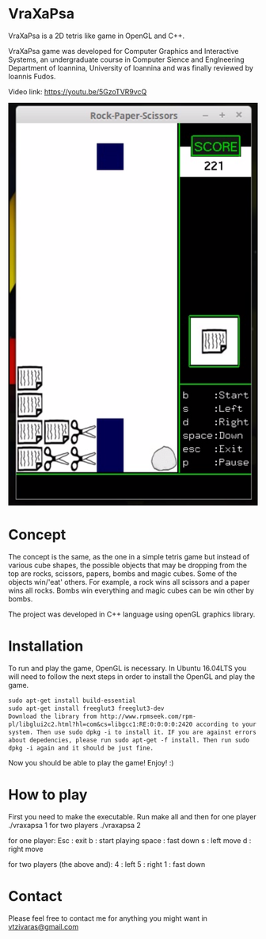 # VraXaPsa
VraXaPsa is a 2D tetris like game in OpenGL and C++.

VraXaPsa game was developed for Computer Graphics and Interactive Systems, an undergraduate course in Computer Sience and Englneering Department of Ioannina, University of Ioannina and was finally reviewed by Ioannis Fudos.

Video link: https://youtu.be/5GzoTVR9vcQ


![Alt text](https://github.com/BillyTziv/VraXaPsa/blob/master/images/vraxapsa.png "VraXaPsa")

# Concept
The concept is the same, as the one in a simple tetris game but instead of various cube shapes, the possible objects that may be dropping from the top are rocks, scissors, papers, bombs and magic cubes. Some of the objects win/'eat' others. For example, a rock wins all scissors and a paper wins all rocks. Bombs win everything and magic cubes can be win other by bombs.

The project was developed in C++ language using openGL graphics library.

# Installation
To run and play the game, OpenGL is necessary. In Ubuntu 16.04LTS you will need to follow the next steps in order to install the OpenGL and play the game.

    sudo apt-get install build-essential
    sudo apt-get install freeglut3 freeglut3-dev
    Download the library from http://www.rpmseek.com/rpm-pl/libglui2c2.html?hl=com&cs=libgcc1:RE:0:0:0:0:2420 according to your system. Then use sudo dpkg -i to install it. IF you are against errors about depedencies, please run sudo apt-get -f install. Then run sudo dpkg -i again and it should be just fine.

Now you should be able to play the game! Enjoy! :)

# How to play
First you need to make the executable. Run
make all
and then
for one player ./vraxapsa 1
for two players ./vraxapsa 2

for one player:
Esc     : exit
b       : start playing
space   : fast down
s       : left move
d       : right move

for two players (the above and):
4       : left
5       : right
1       : fast down


# Contact
Please feel free to contact me for anything you might want in vtzivaras@gmail.com

